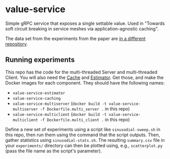 # value-service

Simple gRPC service that exposes a single settable value. Used in "Towards soft circuit breaking in service meshes via application-agnostic caching".

The data set from the experiments from the paper are [in a different repository](https://github.com/llarsson/value-service-experiments).

## Running experiments

This repo has the code for the multi-threaded Server and multi-threaded Client. You will also need the [Cache](https://github.com/llarsson/value-service-caching) and [Estimator](https://github.com/llarsson/value-service-estimator). Get those, and make the Docker images for each component. They should have the following names:

 * `value-service-estimator`
 * `value-service-caching`
 * `value-service-multiserver` (`docker build -t value-service-multiserver -f Dockerfile.multi_server .` in this repo)
 * `value-service-multiclient` (`docker build -t value-service-multiclient -f Dockerfile.multi_client .` in this repo)

Define a new set of experiments using a script like `sinusodial-sweep.sh` in this repo, then run them using the command that the script outputs. Then, gather statistics using `sinusodial-stats.sh`. The resulting `summary.csv` file in your `experiments/` directory can then be plotted using, e.g., `scatterplot.py` (pass the file name as the script's parameter).
